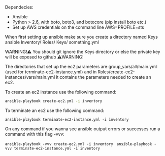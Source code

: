 Dependecies:
  - Ansible
  - Python > 2.6, with boto, boto3, and botocore (pip install boto etc.)
  - Set up AWS credentials on the command line AWS=PROFILE=sts 

When first setting up ansible make sure you create a directory named Keys 
ansible 
  Inventory/
  Roles/
  Keys/
  something.yml

WARNING!⚠️ You should git ignore the Keys directory or else the private key will be exposed to github ⚠️WARNING!

The directories that set up the ec2 parameters are group_vars/all/main.yml (used for terminate-ec2-instance.yml) and in Roles/create-ec2-instances/vars/main.yml it contains the parameters needed to create an ec2.

To create an ec2 instance use the following command:

```sh
ansible-playbook create-ec2.yml -i inventory
```

To terminate an ec2 use the following command: 

```ansible-playbook terminate-ec2-instance.yml -i inventory```

On any command if you wanna see ansible output errors or successes run a command with this flag -vvv:

```ansible-playbook -vvv create-ec2.yml -i inventory ```
```ansible-playbook -vvv terminate-ec2-instance.yml -i inventory```
